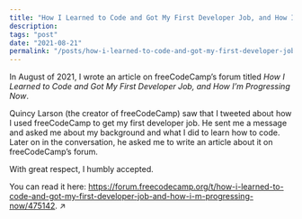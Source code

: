 ```yaml
---
title: "How I Learned to Code and Got My First Developer Job, and How I’m Progressing Now"
description:
tags: "post"
date: "2021-08-21"
permalink: "/posts/how-i-learned-to-code-and-got-my-first-developer-job-and-how-im-progressing-now/"
---
```


In August of 2021, I wrote an article on freeCodeCamp’s forum titled _How I Learned to Code and Got My First Developer Job, and How I’m Progressing Now_.

Quincy Larson (the creator of freeCodeCamp) saw that I tweeted about how I used freeCodeCamp to get my first developer job. He sent me a message and asked me about my background and what I did to learn how to code. Later on in the conversation, he asked me to write an article about it on freeCodeCamp’s forum.

With great respect, I humbly accepted.

You can read it here: <a href="https://forum.freecodecamp.org/t/how-i-learned-to-code-and-got-my-first-developer-job-and-how-i-m-progressing-now/475142." target="_blank">https://forum.freecodecamp.org/t/how-i-learned-to-code-and-got-my-first-developer-job-and-how-i-m-progressing-now/475142. <span alt="opens in a new tab">&#x2197;</span></a>
